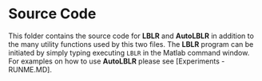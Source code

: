 # Source Code

This folder contains the source code for **LBLR** and **AutoLBLR** in addition to the many utility functions used by this two files. The **LBLR** program can be initiated by simply typing executing `LBLR` in the Matlab command window. For examples on how to use **AutoLBLR** please see [Experiments - RUNME.MD].
